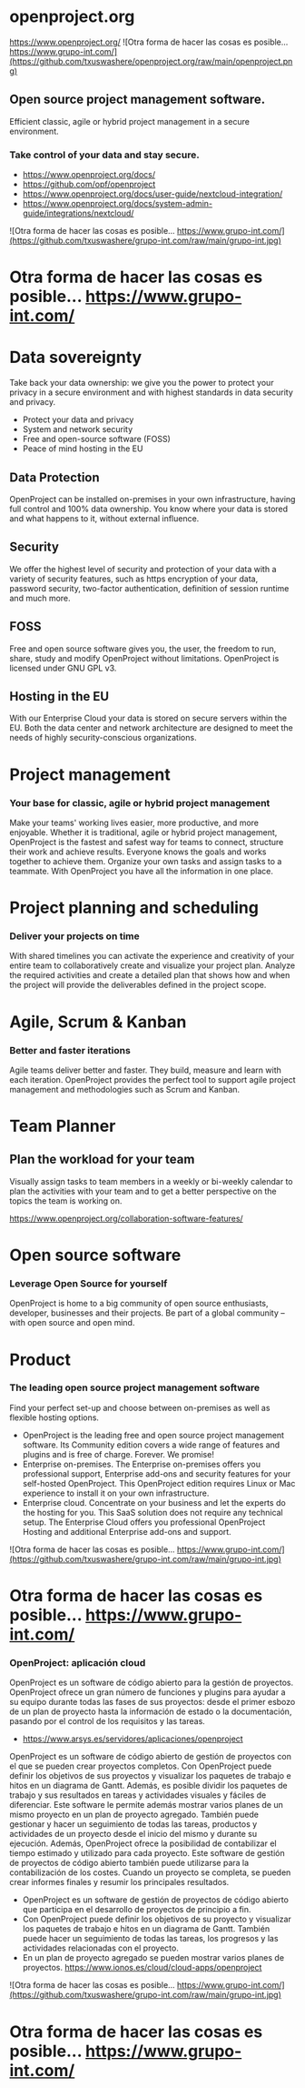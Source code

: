 # openproject.org
https://www.openproject.org/
![Otra forma de hacer las cosas es posible... https://www.grupo-int.com/](https://github.com/txuswashere/openproject.org/raw/main/openproject.png)
## Open source project management software.
Efficient classic, agile or hybrid project management in a secure environment.

### Take control of your data and stay secure.

* https://www.openproject.org/docs/
* https://github.com/opf/openproject
* https://www.openproject.org/docs/user-guide/nextcloud-integration/
* https://www.openproject.org/docs/system-admin-guide/integrations/nextcloud/

![Otra forma de hacer las cosas es posible... https://www.grupo-int.com/](https://github.com/txuswashere/grupo-int.com/raw/main/grupo-int.jpg)
# Otra forma de hacer las cosas es posible... https://www.grupo-int.com/


# Data sovereignty
Take back your data ownership: we give you the power to protect your privacy in a secure environment and with highest standards in data security and privacy.

* Protect your data and privacy
* System and network security
* Free and open-source software (FOSS)
* Peace of mind hosting in the EU

## Data Protection
OpenProject can be installed on-premises in your own infrastructure, having full control and 100% data ownership. You know where your data is stored and what happens to it, without external influence.

## Security
We offer the highest level of security and protection of your data with a variety of security features, such as https encryption of your data, password security, two-factor authentication, definition of session runtime and much more.

## FOSS
Free and open source software gives you, the user, the freedom to run, share, study and modify OpenProject without limitations. OpenProject is licensed under GNU GPL v3.

## Hosting in the EU
With our Enterprise Cloud your data is stored on secure servers within the EU. Both the data center and network architecture are designed to meet the needs of highly security-conscious organizations.



# Project management
### Your base for classic, agile or hybrid project management
Make your teams' working lives easier, more productive, and more enjoyable. Whether it is traditional, agile or hybrid project management, OpenProject is the fastest and safest way for teams to connect, structure their work and achieve results. Everyone knows the goals and works together to achieve them. Organize your own tasks and assign tasks to a teammate. With OpenProject you have all the information in one place.


# Project planning and scheduling
### Deliver your projects on time
With shared timelines you can activate the experience and creativity of your entire team to collaboratively create and visualize your project plan. Analyze the required activities and create a detailed plan that shows how and when the project will provide the deliverables defined in the project scope.


# Agile, Scrum & Kanban
### Better and faster iterations
Agile teams deliver better and faster. They build, measure and learn with each iteration. OpenProject provides the perfect tool to support agile project management and methodologies such as Scrum and Kanban.


# Team Planner
## Plan the workload for your team
Visually assign tasks to team members in a weekly or bi-weekly calendar to plan the activities with your team and to get a better perspective on the topics the team is working on.

https://www.openproject.org/collaboration-software-features/


# Open source software
### Leverage Open Source for yourself
OpenProject is home to a big community of open source enthusiasts, developer, businesses and their projects. Be part of a global community – with open source and open mind.


# Product
### The leading open source project management software
Find your perfect set-up and choose between on-premises as well as flexible hosting options.
* OpenProject is the leading free and open source project management software. Its Community edition covers a wide range of features and plugins and is free of charge. Forever. We promise!
* Enterprise on-premises. The Enterprise on-premises offers you professional support, Enterprise add-ons and security features for your self-hosted OpenProject. This OpenProject edition requires Linux or Mac experience to install it on your own infrastructure.
* Enterprise cloud. Concentrate on your business and let the experts do the hosting for you. This SaaS solution does not require any technical setup. The Enterprise Cloud offers you professional OpenProject Hosting and additional Enterprise add-ons and support.




![Otra forma de hacer las cosas es posible... https://www.grupo-int.com/](https://github.com/txuswashere/grupo-int.com/raw/main/grupo-int.jpg)
# Otra forma de hacer las cosas es posible... https://www.grupo-int.com/


###  OpenProject: aplicación cloud 
OpenProject es un software de código abierto para la gestión de proyectos.
OpenProject ofrece un gran número de funciones y plugins para ayudar a su equipo durante todas las fases de sus proyectos: desde el primer esbozo de un plan de proyecto hasta la información de estado o la documentación, pasando por el control de los requisitos y las tareas.
* https://www.arsys.es/servidores/aplicaciones/openproject

OpenProject es un software de código abierto de gestión de proyectos con el que se pueden crear proyectos completos. Con OpenProject puede definir los objetivos de sus proyectos y visualizar los paquetes de trabajo e hitos en un diagrama de Gantt. Además, es posible dividir los paquetes de trabajo y sus resultados en tareas y actividades visuales y fáciles de diferenciar. Este software le permite además mostrar varios planes de un mismo proyecto en un plan de proyecto agregado. También puede gestionar y hacer un seguimiento de todas las tareas, productos y actividades de un proyecto desde el inicio del mismo y durante su ejecución. Además, OpenProject ofrece la posibilidad de contabilizar el tiempo estimado y utilizado para cada proyecto. Este software de gestión de proyectos de código abierto también puede utilizarse para la contabilización de los costes. Cuando un proyecto se completa, se pueden crear informes finales y resumir los principales resultados.
* OpenProject es un software de gestión de proyectos de código abierto que participa en el desarrollo de proyectos de principio a fin.
* Con OpenProject puede definir los objetivos de su proyecto y visualizar los paquetes de trabajo e hitos en un diagrama de Gantt. También puede hacer un seguimiento de todas las tareas, los progresos y las actividades relacionadas con el proyecto.
* En un plan de proyecto agregado se pueden mostrar varios planes de proyectos.
https://www.ionos.es/cloud/cloud-apps/openproject



![Otra forma de hacer las cosas es posible... https://www.grupo-int.com/](https://github.com/txuswashere/grupo-int.com/raw/main/grupo-int.jpg)
# Otra forma de hacer las cosas es posible... https://www.grupo-int.com/

